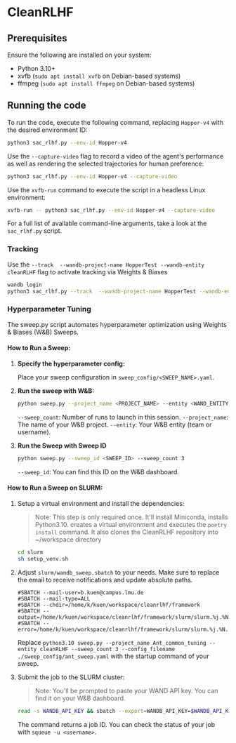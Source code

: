 # CleanRLHF

## Prerequisites

Ensure the following are installed on your system:
- Python 3.10+
- xvfb (`sudo apt install xvfb` on Debian-based systems)
- ffmpeg (`sudo apt install ffmpeg` on Debian-based systems)

## Running the code

To run the code, execute the following command, replacing `Hopper-v4` with the desired environment ID:

```bash
python3 sac_rlhf.py --env-id Hopper-v4
```

Use the `--capture-video` flag to record a video of the agent's performance as well as rendering 
the selected trajectories for human preference:

```bash
python3 sac_rlhf.py --env-id Hopper-v4 --capture-video
```

Use the `xvfb-run` command to execute the script in a headless Linux environment:

```bash
xvfb-run -- python3 sac_rlhf.py --env-id Hopper-v4 --capture-video
```

For a full list of available command-line arguments, take a look at the `sac_rlhf.py` script.

### Tracking

Use the `--track  --wandb-project-name HopperTest --wandb-entity cleanRLHF` flag to activate tracking via Weights &
Biases

```bash
wandb login
python3 sac_rlhf.py --track  --wandb-project-name HopperTest --wandb-entity cleanRLHF
```

### Hyperparameter Tuning

The sweep.py script automates hyperparameter optimization using Weights & Biases (W&B) Sweeps. 

#### How to Run a Sweep:
1. **Specify the hyperparameter config:**

   Place your sweep configuration in `sweep_config/<SWEEP_NAME>.yaml`.


2. **Run the sweep with W&B:**

   ```bash
   python sweep.py --project_name <PROJECT_NAME> --entity <WAND_ENTITY> --sweep_count 3 --config_filename ./sweep_config/<SWEEP_NAME>.yaml
   ```
   `--sweep_count`:  Number of runs to launch in this session.
   `--project_name`: The name of your W&B project.
    `--entity`: Your W&B entity (team or username).


3. **Run the Sweep with Sweep ID**

    ```bash
   python sweep.py --sweep_id <SWEEP_ID> --sweep_count 3 
   ```
    `--sweep_id`:  You can find this ID on the W&B dashboard.

#### How to Run a Sweep on SLURM:

1. Setup a virtual environment and install the dependencies:

   > Note: This step is only required once. It'll install Miniconda, installs Python3.10. creates a virtual environment
   > and executes the `poetry install` command.
   > It also clones the CleanRLHF repository into ~/workspace directory

   ```bash
   cd slurm
   sh setup_venv.sh
   ```

2. Adjust `slurm/wandb_sweep.sbatch` to your needs. Make sure to replace the email to receive notifications and update 
   absolute paths.

   ```
   #SBATCH --mail-user=b.kuen@campus.lmu.de
   #SBATCH --mail-type=ALL
   #SBATCH --chdir=/home/k/kuen/workspace/cleanrlhf/framework
   #SBATCH --output=/home/k/kuen/workspace/cleanrlhf/framework/slurm/slurm.%j.%N.out
   #SBATCH --error=/home/k/kuen/workspace/cleanrlhf/framework/slurm/slurm.%j.%N.err
   ```
   
   Replace `python3.10 sweep.py --project_name Ant_common_tuning --entity cleanRLHF --sweep_count 3 --config_filename ./sweep_config/ant_sweep.yaml`
   with the startup command of your sweep.

3. Submit the job to the SLURM cluster:

   > Note: You'll be prompted to paste your WAND API key. You can find it on your W&B dashboard.

   ```bash
   read -s WANDB_API_KEY && sbatch --export=WANDB_API_KEY=$WANDB_API_KEY wandb_sweep.sbatch
   ```
   
   The command returns a job ID. You can check the status of your job with `squeue -u <username>`.
